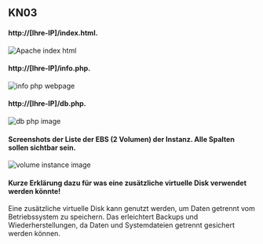 ## KN03

 #### http://[Ihre-IP]/index.html.

![Apache index html](https://github.com/user-attachments/assets/9dd20157-806c-4e6d-9b7d-a5162b5a89ec)

#### http://[Ihre-IP]/info.php.

![info php webpage](https://github.com/user-attachments/assets/f9a616ad-815b-401b-9105-9b7fda25d464)

####  http://[Ihre-IP]/db.php.

![db php image](https://github.com/user-attachments/assets/85213979-73fe-47ee-b894-6e7de7ef881f)

####  Screenshots der Liste der EBS (2 Volumen) der Instanz. Alle Spalten sollen sichtbar sein.

![volume instance image](https://github.com/user-attachments/assets/7b3bd1b5-e7d4-477d-a6a5-ec3b2f4d0169)


####  Kurze Erklärung dazu für was eine zusätzliche virtuelle Disk verwendet werden könnte!

Eine zusätzliche virtuelle Disk kann genutzt werden, um Daten getrennt vom Betriebssystem zu speichern. Das erleichtert Backups und Wiederherstellungen, da Daten und Systemdateien getrennt gesichert werden können.
